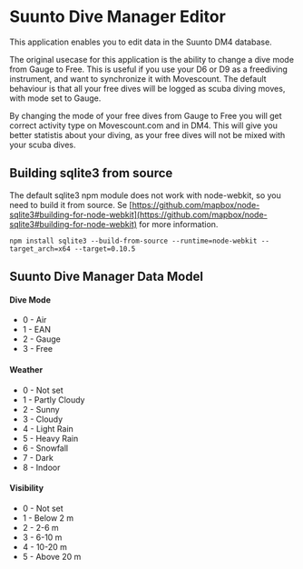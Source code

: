# Suunto Dive Manager Editor
This application enables you to edit data in the Suunto DM4 database.

The original usecase for this application is the ability to change a dive mode from Gauge to Free. This is useful if you use your D6 or D9 as a freediving instrument, and want to synchronize it with Movescount. The default behaviour is that all your free dives will be logged as scuba diving moves, with mode set to Gauge.

By changing the mode of your free dives from Gauge to Free you will get correct activity type on Movescount.com and in DM4. This will give you better statistis about your diving, as your free dives will not be mixed with your scuba dives.

## Building sqlite3 from source
The default sqlite3 npm module does not work with node-webkit, so you need to build it from source. Se [https://github.com/mapbox/node-sqlite3#building-for-node-webkit](https://github.com/mapbox/node-sqlite3#building-for-node-webkit) for more information.

```
npm install sqlite3 --build-from-source --runtime=node-webkit --target_arch=x64 --target=0.10.5
```

## Suunto Dive Manager Data Model

#### Dive Mode
* 0 - Air
* 1 - EAN
* 2 - Gauge
* 3 - Free

#### Weather
* 0 - Not set
* 1 - Partly Cloudy
* 2 - Sunny
* 3 - Cloudy
* 4 - Light Rain
* 5 - Heavy Rain
* 6 - Snowfall
* 7 - Dark
* 8 - Indoor

#### Visibility
* 0 - Not set
* 1 - Below 2 m
* 2 - 2-6 m
* 3 - 6-10 m
* 4 - 10-20 m
* 5 - Above 20 m
